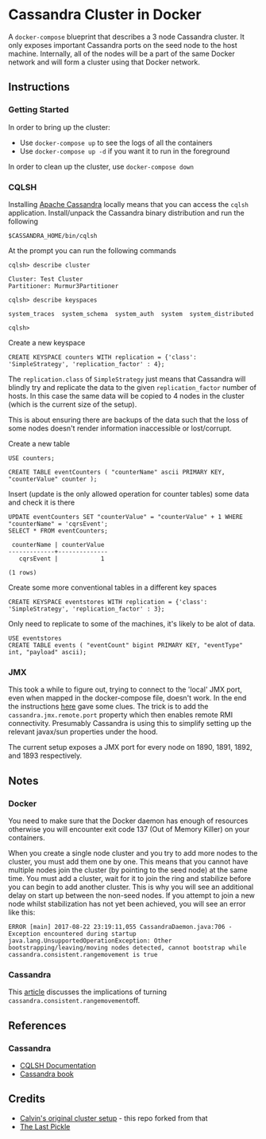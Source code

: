 # Cassandra Cluster in Docker #
A `docker-compose` blueprint that describes a 3 node Cassandra cluster.
It only exposes important Cassandra ports on the seed node to the host
machine. Internally, all of the nodes will be a part of the same Docker
network and will form a cluster using that Docker network.

## Instructions ##

### Getting Started ###

In order to bring up the cluster:
- Use `docker-compose up` to see the logs of all the containers
- Use `docker-compose up -d` if you want it to run in the foreground

In order to clean up the cluster, use `docker-compose down`

### CQLSH ###

Installing [Apache Cassandra](http://cassandra.apache.org/) locally means that you can 
access the `cqlsh` application.  Install/unpack the Cassandra binary distribution and run the following

```
$CASSANDRA_HOME/bin/cqlsh
```

At the prompt you can run the following commands

``` 
cqlsh> describe cluster

Cluster: Test Cluster
Partitioner: Murmur3Partitioner

cqlsh> describe keyspaces

system_traces  system_schema  system_auth  system  system_distributed

cqlsh> 
```

Create a new keyspace

```
CREATE KEYSPACE counters WITH replication = {'class': 'SimpleStrategy', 'replication_factor' : 4};
```

The `replication.class` of `SimpleStrategy` just means that Cassandra will blindly try and replicate the data to 
the given `replication_factor` number of hosts.  In this case the same data will be copied to 4 nodes in the cluster 
(which is the current size of the setup).

This is about ensuring there are backups of the data such that the loss of some nodes doesn't render information 
inaccessible or lost/corrupt.  

Create a new table

```
USE counters;

CREATE TABLE eventCounters ( "counterName" ascii PRIMARY KEY, "counterValue" counter );
```

Insert (update is the only allowed operation for counter tables) some data and check it is there

``` 
UPDATE eventCounters SET "counterValue" = "counterValue" + 1 WHERE "counterName" = 'cqrsEvent';
SELECT * FROM eventCounters;

 counterName | counterValue
-------------+--------------
   cqrsEvent |            1

(1 rows)
```

Create some more conventional tables in a different key spaces

``` 
CREATE KEYSPACE eventstores WITH replication = {'class': 'SimpleStrategy', 'replication_factor' : 3};
```

Only need to replicate to some of the machines, it's likely to be alot of data.

```
USE eventstores
CREATE TABLE events ( "eventCount" bigint PRIMARY KEY, "eventType" int, "payload" ascii); 
```



### JMX ###

This took a while to figure out, trying to connect to the 'local' JMX port, even when mapped in the docker-compose file, 
doesn't work.  In the end the instructions 
[here](https://docs.datastax.com/en/cassandra/3.0/cassandra/configuration/secureJmxAuthentication.html)
gave some clues.  The trick is to add the `cassandra.jmx.remote.port` property which then enables remote 
RMI connectivity.  Presumably Cassandra is using this to simplify setting up the relevant javax/sun
properties under the hood.

The current setup exposes a JMX port for every node on 1890, 1891, 1892, and 1893
respectively.


## Notes ##

### Docker ###

You need to make sure that the Docker daemon has enough of resources otherwise you will encounter exit code 137 
(Out of Memory Killer) on your containers.

When you create a single node cluster and you try to add more nodes to the cluster, you must add them one by one. 
This means that you cannot have multiple nodes join the cluster (by pointing to the seed node) at
the same time. You must add a cluster, wait for it to join the ring and stabilize before you can begin to add another 
cluster. This is why you will see an additional delay on start up between the non-seed nodes.
If you attempt to join a new node whilst stabilization has not yet been achieved, you will see an error like this:

```
ERROR [main] 2017-08-22 23:19:11,055 CassandraDaemon.java:706 - Exception encountered during startup
java.lang.UnsupportedOperationException: Other bootstrapping/leaving/moving nodes detected, cannot bootstrap while cassandra.consistent.rangemovement is true
```

### Cassandra ###

This [article](http://thelastpickle.com/blog/2017/05/23/auto-bootstrapping-part1.html)
discusses the implications of turning `cassandra.consistent.rangemovement`off.


## References ##

### Cassandra ###

- [CQLSH Documentation](http://cassandra.apache.org/doc/latest/cql/index.html)
- [Cassandra book](https://teddyma.gitbooks.io/learncassandra/content/index.html)


## Credits ##

- [Calvin's original cluster setup](https://github.com/calvinlfer/compose-cassandra-cluster) - this repo forked from that
- [The Last Pickle](http://thelastpickle.com/blog)
